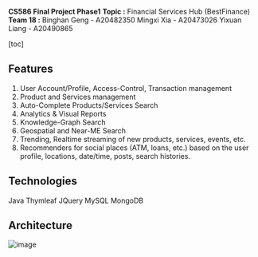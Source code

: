 __CS586 Final Project Phase1__
__Topic :__ Financial Services Hub (BestFinance)
__Team 18 :__
Binghan Geng - A20482350
Mingxi Xia - A20473026
Yixuan Liang - A20490865

[toc]
## Features
1) User Account/Profile, Access-Control, Transaction management
2) Product and Services management
3) Auto-Complete Products/Services Search
4) Analytics & Visual Reports
5) Knowledge-Graph Search
6) Geospatial and Near-ME Search
7) Trending, Realtime streaming of new products, services, events, etc.
8) Recommenders for social places (ATM, loans, etc.) based on the user profile, locations, date/time, posts, search histories.

## Technologies
Java
Thymleaf
JQuery
MySQL
MongoDB
## Architecture
![image](/architecture.png)